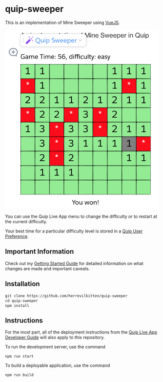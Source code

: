 # quip-sweeper
This is an implementation of Mine Sweeper using [VueJS](https://vuejs.org/).

![Screenshot](doc/screenshot.png)

You can use the Quip Live App menu to change the difficulty or to restart at the current difficulty.

Your best time for a particular difficulty level is stored in a [Quip User Preference](https://salesforce.quip.com/dev/liveapps/documentation#preferences).

## Important Information

Check out my [Getting Started Guide](https://github.com/herrevilkitten/quip-getting-started-vue) for detailed information on what changes are made and important caveats.

## Installation
```
git clone https://github.com/herrevilkitten/quip-sweeper
cd quip-sweeper
npm install
```

## Instructions

For the most part, all of the deployment instructions from the [Quip Live App Developer Guide](https://salesforce.quip.com/dev/liveapps/) will also apply to this repository.

To run the development server, use the command

```
npm run start
```

To build a deployable application, use the command
```
npm run build
```

